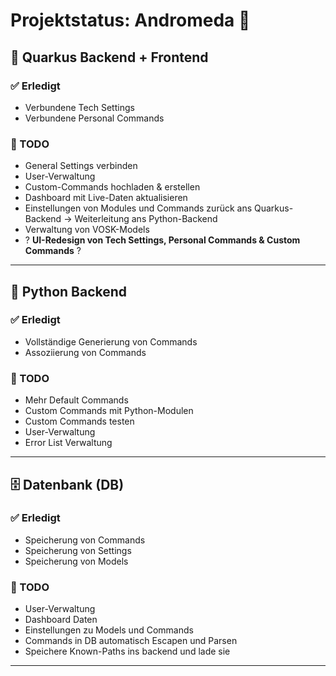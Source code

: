 # Projektstatus: Andromeda 🚀

## 🧠 Quarkus Backend + Frontend

### ✅ Erledigt

- Verbundene Tech Settings
- Verbundene Personal Commands

### 📝 TODO

- General Settings verbinden
- User-Verwaltung
- Custom-Commands hochladen & erstellen
- Dashboard mit Live-Daten aktualisieren
- Einstellungen von Modules und Commands zurück ans Quarkus-Backend → Weiterleitung ans Python-Backend
- Verwaltung von VOSK-Models
- ? **UI-Redesign von Tech Settings, Personal Commands & Custom Commands** ?

---

## 🐍 Python Backend

### ✅ Erledigt

- Vollständige Generierung von Commands
- Assoziierung von Commands

### 📝 TODO

- Mehr Default Commands
- Custom Commands mit Python-Modulen
- Custom Commands testen
- User-Verwaltung
- Error List Verwaltung

---

## 🗄️ Datenbank (DB)

### ✅ Erledigt

- Speicherung von Commands
- Speicherung von Settings
- Speicherung von Models

### 📝 TODO

- User-Verwaltung
- Dashboard Daten 
- Einstellungen zu Models und Commands 
- Commands in DB automatisch Escapen und Parsen
- Speichere Known-Paths ins backend und lade sie 

---
